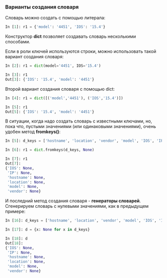 ### Варианты создания словаря
Словарь можно создать с помощью литерала:
```python
In [1]: r1 = {'model': '4451', 'IOS': '15.4'}
```

Конструктор __dict__ позволяет создавать словарь несколькими способами.

Если в роли ключей используются строки, можно использовать такой вариант создания словаря:
```python
In [2]: r1 = dict(model='4451', IOS='15.4')

In [3]: r1
Out[3]: {'IOS': '15.4', 'model': '4451'}
```

Второй вариант создания словаря с помощью dict:
```python
In [4]: r1 = dict([('model','4451'), ('IOS','15.4')])

In [5]: r1
Out[5]: {'IOS': '15.4', 'model': '4451'}
```

В ситуации, когда надо создать словарь с известными ключами, но, пока что, пустыми значениями (или одинаковыми значениями), очень удобен метод __fromkeys()__:
```python
In [5]: d_keys = ['hostname', 'location', 'vendor', 'model', 'IOS', 'IP']

In [6]: r1 = dict.fromkeys(d_keys, None)

In [7]: r1
Out[7]: 
{'IOS': None,
 'IP': None,
 'hostname': None,
 'location': None,
 'model': None,
 'vendor': None}
```

И последний метод создания словаря - __генераторы словарей__. Сгенерируем словарь с нулевыми значениями, как в предыдущем примере:
```python
In [16]: d_keys = ['hostname', 'location', 'vendor', 'model', 'IOS', 'IP']

In [17]: d = {x: None for x in d_keys}

In [18]: d
Out[18]: 
{'IOS': None,
 'IP': None,
 'hostname': None,
 'location': None,
 'model': None,
 'vendor': None}
```
